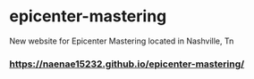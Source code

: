 # epicenter-mastering
New website for Epicenter Mastering located in Nashville, Tn

### https://naenae15232.github.io/epicenter-mastering/
